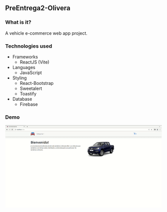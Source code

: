 ## PreEntrega2-Olivera

### What is it?
A vehicle e-commerce web app project.

### Technologies used
* Frameworks
  * ReactJS (Vite)
* Languages
  * JavaScript
* Styling
  * React-Bootstrap
  * Sweetalert
  * Toastify
* Database
  * Firebase

### Demo
![](https://github.com/gon2410/PreEntrega2-Olivera/blob/master/gif.gif)
